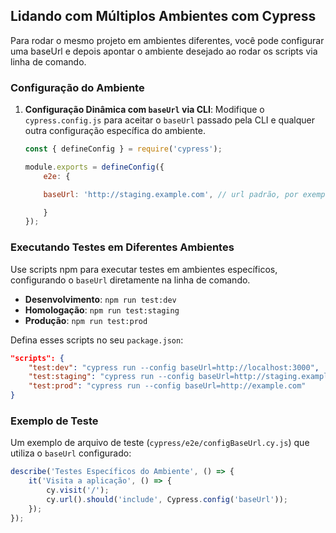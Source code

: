 ## Lidando com Múltiplos Ambientes com Cypress

Para rodar o mesmo projeto em ambientes diferentes, você pode configurar uma baseUrl e depois apontar o ambiente desejado ao rodar os scripts via linha de comando.

### Configuração do Ambiente

1. **Configuração Dinâmica com `baseUrl` via CLI**: Modifique o `cypress.config.js` para aceitar o `baseUrl` passado pela CLI e qualquer outra configuração específica do ambiente.

    ```javascript
    const { defineConfig } = require('cypress');

    module.exports = defineConfig({
        e2e: {

        baseUrl: 'http://staging.example.com', // url padrão, por exemplo: staging

        }
    });
    ```

### Executando Testes em Diferentes Ambientes

Use scripts npm para executar testes em ambientes específicos, configurando o `baseUrl` diretamente na linha de comando.

- **Desenvolvimento**: `npm run test:dev`
- **Homologação**: `npm run test:staging`
- **Produção**: `npm run test:prod`

Defina esses scripts no seu `package.json`:

```json
"scripts": {
    "test:dev": "cypress run --config baseUrl=http://localhost:3000",
    "test:staging": "cypress run --config baseUrl=http://staging.example.com",
    "test:prod": "cypress run --config baseUrl=http://example.com"
}
```

### Exemplo de Teste

Um exemplo de arquivo de teste (`cypress/e2e/configBaseUrl.cy.js`) que utiliza o `baseUrl` configurado:

```javascript
describe('Testes Específicos do Ambiente', () => {
    it('Visita a aplicação', () => {
        cy.visit('/');
        cy.url().should('include', Cypress.config('baseUrl'));
    });
});
```
